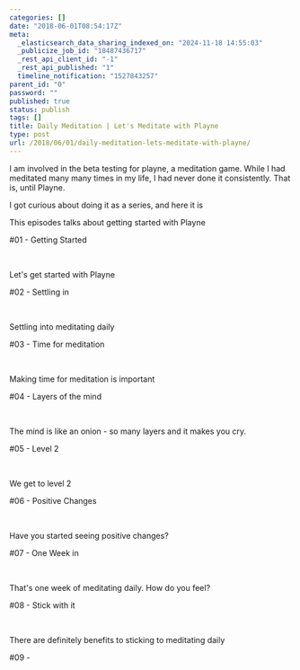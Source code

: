 ```yaml
---
categories: []
date: "2018-06-01T08:54:17Z"
meta:
  _elasticsearch_data_sharing_indexed_on: "2024-11-18 14:55:03"
  _publicize_job_id: "18487436717"
  _rest_api_client_id: "-1"
  _rest_api_published: "1"
  timeline_notification: "1527843257"
parent_id: "0"
password: ""
published: true
status: publish
tags: []
title: Daily Meditation | Let's Meditate with Playne
type: post
url: /2018/06/01/daily-meditation-lets-meditate-with-playne/
---
```


I am involved in the beta testing for playne, a meditation game. While I had
meditated many many times in my life, I had never done it consistently. That is,
until Playne.

I got curious about doing it as a series, and here it is

This episodes talks about getting started with Playne

#01 - Getting Started

 

Let\'s get started with Playne

#02 - Settling in

 

Settling into meditating daily

#03 - Time for meditation

 

Making time for meditation is important

#04 - Layers of the mind

 

The mind is like an onion - so many layers and it makes you cry.

#05 - Level 2

 

We get to level 2

#06 - Positive Changes

 

Have you started seeing positive changes?

#07 - One Week in

 

That\'s one week of meditating daily. How do you feel?

#08 - Stick with it

 

There are definitely benefits to sticking to meditating daily

#09 -

